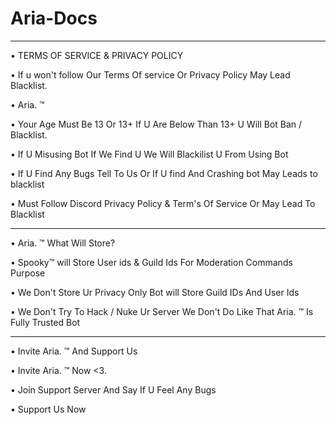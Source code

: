 # Aria-Docs

________________________________________________________________________________________

• TERMS OF SERVICE & PRIVACY POLICY

• If u won't follow Our Terms Of service Or Privacy Policy May Lead Blacklist.

• Aria. ™

• Your Age Must Be 13 Or 13+ If U Are Below Than 13+ U Will Bot Ban / Blacklist.

• If U Misusing Bot If We Find U We Will Blackilist U From Using Bot

• If U Find Any Bugs Tell To Us Or If U find And Crashing bot May Leads to blacklist

• Must Follow Discord Privacy Policy & Term's Of Service Or May Lead To Blacklist

________________________________________________________________________________________

• Aria. ™ What Will Store?

• Spooky™ will Store User ids & Guild Ids For Moderation Commands Purpose

• We Don't Store Ur Privacy Only Bot will Store Guild IDs And User Ids

• We Don't Try To Hack / Nuke Ur Server We Don't Do Like That Aria. ™ Is Fully Trusted Bot

________________________________________________________________________________________

• Invite Aria. ™ And Support Us

• Invite Aria. ™ Now <3.

• Join Support Server And Say If U Feel Any Bugs

• Support Us Now

